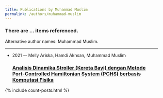 ```yaml
---
title: Publications by Muhammad Muslim
permalink: /authors/muhammad-muslim
---
```


<h3 id="number-posts">There are ... items referenced.</h3>
<p id='info-authors'>Alternative author names: Muhammad Muslim.</p>
<hr />
<ul class="post-list">
<li><span class='post-meta'>2021 -- Melly Ariska, Hamdi Akhsan, Muhammad Muslim</span><h3><a class='post-link' href="{{ site.baseurl }}/analisis-dinamika-stroller-kereta-bayi-dengan-metode-port-controlled-hamiltonian-system-pchs-berbasis-komputasi-fisika">Analisis Dinamika Stroller (Kereta Bayi) dengan Metode Port-Controlled Hamiltonian System (PCHS) berbasis Komputasi Fisika</a></h3></li>

</ul>
{% include count-posts.html %}
